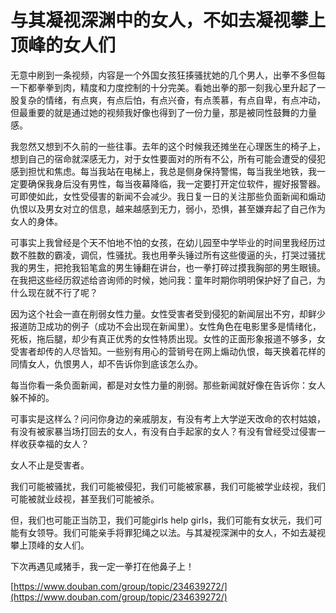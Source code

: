 # 与其凝视深渊中的女人，不如去凝视攀上顶峰的女人们

无意中刷到一条视频，内容是一个外国女孩狂揍骚扰她的几个男人，出拳不多但每一下都拳拳到肉，精度和力度控制的十分完美。看她出拳的那一刻我心里升起了一股复杂的情绪，有点爽，有点后怕，有点兴奋，有点羡慕，有点自卑，有点冲动，但最重要的就是通过她的视频我好像也得到了一份力量，那是被同性鼓舞的力量感。

我忽然又想到不久前的一些往事。去年的这个时候我还摊坐在心理医生的椅子上，想到自己的宿命就深感无力，对于女性要面对的所有不公，所有可能会遭受的侵犯感到担忧和焦虑。每当我站在电梯上，我总是侧身保持警惕，每当我坐地铁，我一定要确保我身后没有男性，每当夜幕降临，我一定要打开定位软件，握好报警器。可即使如此，女性受侵害的新闻不会减少。我日复一日的关注那些负面新闻和煽动仇恨以及男女对立的信息，越来越感到无力，弱小，恐惧，甚至嫌弃起了自己作为女人的身体。

可事实上我曾经是个天不怕地不怕的女孩，在幼儿园至中学毕业的时间里我经历过数不胜数的霸凌，调侃，性骚扰。我也用拳头锤过所有这些傻逼的头，打哭过骚扰我的男生，把抢我铅笔盒的男生锤翻在讲台，也一拳打碎过摸我胸部的男生眼镜。在我把这些经历叙述给咨询师的时候，她问我：童年时期你明明保护好了自己，为什么现在就不行了呢？

因为这个社会一直在削弱女性力量。女性受害者受到侵犯的新闻层出不穷，却鲜少报道防卫成功的例子（成功不会出现在新闻里）。女性角色在电影里多是情绪化，死板，拖后腿，却少有真正优秀的女性特质出现。女性的正面形象报道不够多，女受害者却传的人尽皆知。一些别有用心的营销号在网上煽动仇恨，每天换着花样的同情女人，仇恨男人，却不告诉你到底该怎么办。

每当你看一条负面新闻，都是对女性力量的削弱。那些新闻就好像在告诉你：女人躲不掉的。

可事实是这样么？问问你身边的亲戚朋友，有没有考上大学逆天改命的农村姑娘，有没有被家暴当场打回去的女人，有没有白手起家的女人？有没有曾经受过侵害一样收获幸福的女人？

女人不止是受害者。

我们可能被骚扰，我们可能被侵犯，我们可能被家暴，我们可能被学业歧视，我们可能被就业歧视，甚至我们可能被杀。

但，我们也可能正当防卫，我们可能girls help girls，我们可能有女状元，我们可能有女领导。我们可能亲手将罪犯绳之以法。与其凝视深渊中的女人，不如去凝视攀上顶峰的女人们。

下次再遇见咸猪手，我一定一拳打在他鼻子上！

[https://www.douban.com/group/topic/234639272/](https://www.douban.com/group/topic/234639272/)
